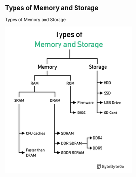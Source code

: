 ## Types of Memory and Storage
Types of Memory and Storage<p>
  <img src="../images/Types_of_Memory_and_Storage.jpeg" style="width: 420px" />
</p>